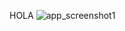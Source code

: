 HOLA
![app_screenshot1](https://github.com/user-attachments/assets/ec707754-494b-49ec-8941-154fd1b5b73e)
